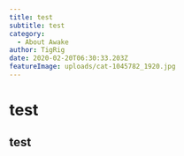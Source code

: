 ```yaml
---
title: test
subtitle: test
category:
  - About Awake
author: TigRig
date: 2020-02-20T06:30:33.203Z
featureImage: uploads/cat-1045782_1920.jpg
---
```

# test

## test
